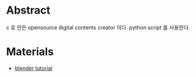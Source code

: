 # Abstract

c 로 만든 opensource digital contents creator 이다. python script 를 사용한다.

# Materials

* [blender tutorial](https://www.youtube.com/playlist?list=PLjEaoINr3zgHs8uzT3yqe4iHGfkCmMJ0P)